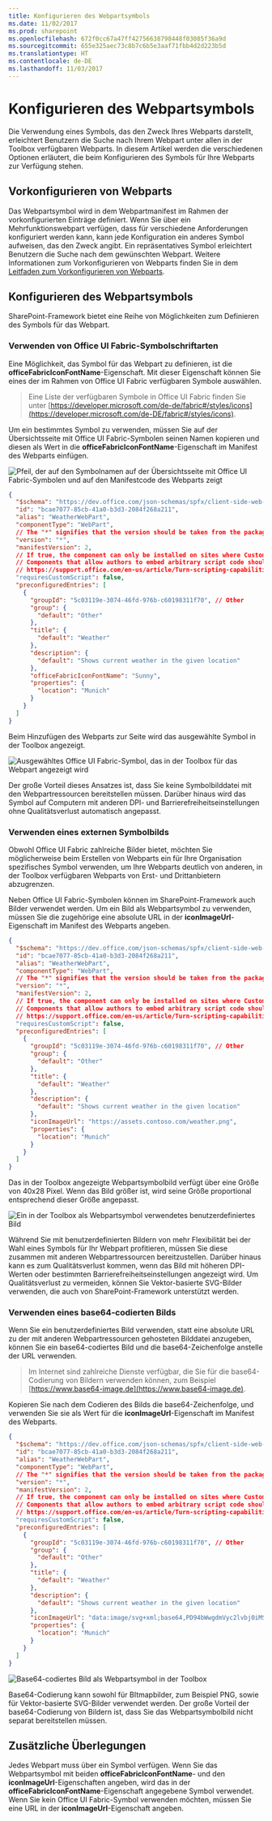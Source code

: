 ```yaml
---
title: Konfigurieren des Webpartsymbols
ms.date: 11/02/2017
ms.prod: sharepoint
ms.openlocfilehash: 672f0cc67a47ff42756638798448f03085f36a9d
ms.sourcegitcommit: 655e325aec73c8b7c6b5e3aaf71fbb4d2d223b5d
ms.translationtype: HT
ms.contentlocale: de-DE
ms.lasthandoff: 11/03/2017
---
```

# <a name="configure-web-part-icon"></a>Konfigurieren des Webpartsymbols

Die Verwendung eines Symbols, das den Zweck Ihres Webparts darstellt, erleichtert Benutzern die Suche nach Ihrem Webpart unter allen in der Toolbox verfügbaren Webparts. In diesem Artikel werden die verschiedenen Optionen erläutert, die beim Konfigurieren des Symbols für Ihre Webparts zur Verfügung stehen.

## <a name="preconfiguring-web-parts"></a>Vorkonfigurieren von Webparts

Das Webpartsymbol wird in dem Webpartmanifest im Rahmen der vorkonfigurierten Einträge definiert. Wenn Sie über ein Mehrfunktionswebpart verfügen, dass für verschiedene Anforderungen konfiguriert werden kann, kann jede Konfiguration ein anderes Symbol aufweisen, das den Zweck angibt. Ein repräsentatives Symbol erleichtert Benutzern die Suche nach dem gewünschten Webpart. Weitere Informationen zum Vorkonfigurieren von Webparts finden Sie in dem [Leitfaden zum Vorkonfigurieren von Webparts](../guidance/simplify-adding-web-parts-with-preconfigured-entries.md).

## <a name="configuring-web-part-icon"></a>Konfigurieren des Webpartsymbols

SharePoint-Framework bietet eine Reihe von Möglichkeiten zum Definieren des Symbols für das Webpart.

### <a name="using-office-ui-fabric-icon-font"></a>Verwenden von Office UI Fabric-Symbolschriftarten

Eine Möglichkeit, das Symbol für das Webpart zu definieren, ist die **officeFabricIconFontName**-Eigenschaft. Mit dieser Eigenschaft können Sie eines der im Rahmen von Office UI Fabric verfügbaren Symbole auswählen.

> Eine Liste der verfügbaren Symbole in Office UI Fabric finden Sie unter [https://developer.microsoft.com/de-de/fabric#/styles/icons](https://developer.microsoft.com/de-DE/fabric#/styles/icons).

Um ein bestimmtes Symbol zu verwenden, müssen Sie auf der Übersichtsseite mit Office UI Fabric-Symbolen seinen Namen kopieren und diesen als Wert in die **officeFabricIconFontName**-Eigenschaft im Manifest des Webparts einfügen.

![Pfeil, der auf den Symbolnamen auf der Übersichtsseite mit Office UI Fabric-Symbolen und auf den Manifestcode des Webparts zeigt](../../../images/webparticon_officeuifabricicon.png)

```json
{
  "$schema": "https://dev.office.com/json-schemas/spfx/client-side-web-part-manifest.schema.json",
  "id": "bcae7077-85cb-41a0-b3d3-2084f268a211",
  "alias": "WeatherWebPart",
  "componentType": "WebPart",
  // The "*" signifies that the version should be taken from the package.json
  "version": "*",
  "manifestVersion": 2,
  // If true, the component can only be installed on sites where Custom Script is allowed.
  // Components that allow authors to embed arbitrary script code should set this to true.
  // https://support.office.com/en-us/article/Turn-scripting-capabilities-on-or-off-1f2c515f-5d7e-448a-9fd7-835da935584f
  "requiresCustomScript": false,
  "preconfiguredEntries": [
    {
      "groupId": "5c03119e-3074-46fd-976b-c60198311f70", // Other
      "group": {
        "default": "Other"
      },
      "title": {
        "default": "Weather"
      },
      "description": {
        "default": "Shows current weather in the given location"
      },
      "officeFabricIconFontName": "Sunny",
      "properties": {
        "location": "Munich"
      }
    }
  ]
}
```

Beim Hinzufügen des Webparts zur Seite wird das ausgewählte Symbol in der Toolbox angezeigt.

![Ausgewähltes Office UI Fabric-Symbol, das in der Toolbox für das Webpart angezeigt wird](../../../images/webparticon_toolbox_officeuifabricicon.png)

Der große Vorteil dieses Ansatzes ist, dass Sie keine Symbolbilddatei mit den Webpartressourcen bereitstellen müssen. Darüber hinaus wird das Symbol auf Computern mit anderen DPI- und Barrierefreiheitseinstellungen ohne Qualitätsverlust automatisch angepasst.

### <a name="using-an-external-icon-image"></a>Verwenden eines externen Symbolbilds

Obwohl Office UI Fabric zahlreiche Bilder bietet, möchten Sie möglicherweise beim Erstellen von Webparts ein für Ihre Organisation spezifisches Symbol verwenden, um Ihre Webparts deutlich von anderen, in der Toolbox verfügbaren Webparts von Erst- und Drittanbietern abzugrenzen.

Neben Office UI Fabric-Symbolen können im SharePoint-Framework auch Bilder verwendet werden. Um ein Bild als Webpartsymbol zu verwenden, müssen Sie die zugehörige eine absolute URL in der **iconImageUrl**-Eigenschaft im Manifest des Webparts angeben.

```json
{
  "$schema": "https://dev.office.com/json-schemas/spfx/client-side-web-part-manifest.schema.json",
  "id": "bcae7077-85cb-41a0-b3d3-2084f268a211",
  "alias": "WeatherWebPart",
  "componentType": "WebPart",
  // The "*" signifies that the version should be taken from the package.json
  "version": "*",
  "manifestVersion": 2,
  // If true, the component can only be installed on sites where Custom Script is allowed.
  // Components that allow authors to embed arbitrary script code should set this to true.
  // https://support.office.com/en-us/article/Turn-scripting-capabilities-on-or-off-1f2c515f-5d7e-448a-9fd7-835da935584f
  "requiresCustomScript": false,
  "preconfiguredEntries": [
    {
      "groupId": "5c03119e-3074-46fd-976b-c60198311f70", // Other
      "group": {
        "default": "Other"
      },
      "title": {
        "default": "Weather"
      },
      "description": {
        "default": "Shows current weather in the given location"
      },
      "iconImageUrl": "https://assets.contoso.com/weather.png",
      "properties": {
        "location": "Munich"
      }
    }
  ]
}
```

Das in der Toolbox angezeigte Webpartsymbolbild verfügt über eine Größe von 40x28 Pixel. Wenn das Bild größer ist, wird seine Größe proportional entsprechend dieser Größe angepasst.

![Ein in der Toolbox als Webpartsymbol verwendetes benutzerdefiniertes Bild](../../../images/webparticon_toolbox_imagepng.png)

Während Sie mit benutzerdefinierten Bildern von mehr Flexibilität bei der Wahl eines Symbols für Ihr Webpart profitieren, müssen Sie diese zusammen mit anderen Webpartressourcen bereitzustellen. Darüber hinaus kann es zum Qualitätsverlust kommen, wenn das Bild mit höheren DPI-Werten oder bestimmten Barrierefreiheitseinstellungen angezeigt wird. Um Qualitätsverlust zu vermeiden, können Sie Vektor-basierte SVG-Bilder verwenden, die auch von SharePoint-Framework unterstützt werden.

### <a name="using-a-base64-encoded-image"></a>Verwenden eines base64-codierten Bilds

Wenn Sie ein benutzerdefiniertes Bild verwenden, statt eine absolute URL zu der mit anderen Webpartressourcen gehosteten Bilddatei anzugeben, können Sie ein base64-codiertes Bild und die base64-Zeichenfolge anstelle der URL verwenden.

> Im Internet sind zahlreiche Dienste verfügbar, die Sie für die base64-Codierung von Bildern verwenden können, zum Beispiel [https://www.base64-image.de](https://www.base64-image.de).

Kopieren Sie nach dem Codieren des Bilds die base64-Zeichenfolge, und verwenden Sie sie als Wert für die **iconImageUrl**-Eigenschaft im Manifest des Webparts.

```json
{
  "$schema": "https://dev.office.com/json-schemas/spfx/client-side-web-part-manifest.schema.json",
  "id": "bcae7077-85cb-41a0-b3d3-2084f268a211",
  "alias": "WeatherWebPart",
  "componentType": "WebPart",
  // The "*" signifies that the version should be taken from the package.json
  "version": "*",
  "manifestVersion": 2,
  // If true, the component can only be installed on sites where Custom Script is allowed.
  // Components that allow authors to embed arbitrary script code should set this to true.
  // https://support.office.com/en-us/article/Turn-scripting-capabilities-on-or-off-1f2c515f-5d7e-448a-9fd7-835da935584f
  "requiresCustomScript": false,
  "preconfiguredEntries": [
    {
      "groupId": "5c03119e-3074-46fd-976b-c60198311f70", // Other
      "group": {
        "default": "Other"
      },
      "title": {
        "default": "Weather"
      },
      "description": {
        "default": "Shows current weather in the given location"
      },
      "iconImageUrl": "data:image/svg+xml;base64,PD94bWwgdmVyc2lvbj0iMS4wIiBlbmNvZGluZz0iVVRGLTgiPz4KPHN2ZyB3aWR0aD0iMTAyMiIgaGVpZ2h0PSI5NzgiIHhtbG5zPSJodHRwOi8vd3d3LnczLm9yZy8yMDAwL3N2ZyIgeG1sbnM6c3ZnPSJodHRwOi8vd3d3LnczLm9yZy8yMDAwL3N2ZyI+CiA8Zz4KICA8dGl0bGU+TGF5ZXIgMTwvdGl...",
      "properties": {
        "location": "Munich"
      }
    }
  ]
}
```

![Base64-codiertes Bild als Webpartsymbol in der Toolbox](../../../images/webparticon_toolbox_base64.png)

Base64-Codierung kann sowohl für BItmapbilder, zum Beispiel PNG, sowie für Vektor-basierte SVG-Bilder verwendet werden. Der große Vorteil der base64-Codierung von Bildern ist, dass Sie das Webpartsymbolbild nicht separat bereitstellen müssen.

## <a name="additional-considerations"></a>Zusätzliche Überlegungen

Jedes Webpart muss über ein Symbol verfügen. Wenn Sie das Webpartsymbol mit beiden **officeFabricIconFontName**- und den **iconImageUrl**-Eigenschaften angeben, wird das in der **officeFabricIconFontName**-Eigenschaft angegebene Symbol verwendet. Wenn Sie kein Office UI Fabric-Symbol verwenden möchten, müssen Sie eine URL in der **iconImageUrl**-Eigenschaft angeben.